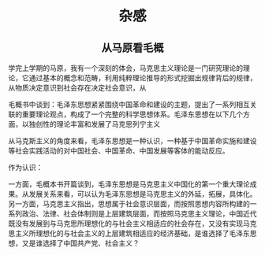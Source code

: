 # <center>杂感</center>
## <center>从马原看毛概</center>
学完上学期的马原，我有一个深刻的体会，马克思主义理论是一门研究理论的理论，它通过基本的概念和范畴，利用纯粹理论推导的形式挖掘出规律背后的规律，从物质决定意识到社会存在决定社会意识，从 
<!--这里有很多东西没有写完，这一段的论述最好能够体现出为什么要利用马克思主义理论来研究毛泽东思想-->


毛概书中谈到：毛泽东思想紧紧围绕中国革命和建设的主题，提出了一系列相互关联的重要理论观点，构成了一个完整的科学思想体系。毛泽东思想在以下几个方面，以独创性的理论丰富和发展了马克思列宁主义

从马克斯主义的角度来看，毛泽东思想是一种认识，一种基于中国革命实施和建设等社会实践活动的对中国社会、中国革命、中国发展等客体的能动反应。

作为认识：

<!--下面可能会要这么写，基于认识所应具有的性质，认识与实践的关系，具体分析毛泽东思想的实例以及所起到的作用-->


<!--下一部分想要写具体的毛泽东思想的独创性和理论的先进性展开，这部分脱离了马原需要另起标题-->

一方面，毛概本书开篇谈到，毛泽东思想是马克思主义中国化的第一个重大理论成果。从发展关系来看，可以认为毛泽东思想是马克思主义的外延，拓展，具体化。另一方面，马克思主义指出，思想属于社会意识层面，而按照思想内容所构建的一系列政治、法律、社会体制则是上层建筑层面，而按照马克思主义理论，中国近代既没有发展到与马克思所理想化的与社会主义相适应的社会存在，又没有实现马克思主义所理想化的与社会主义的上层建筑相适应的经济基础，是谁选择了毛泽东思想，又是谁选择了中国共产党、社会主义？




